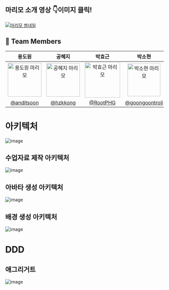 ## 마리모 소개 영상 :point_down:이미지 클릭!
[![마리모 썸네일](https://github.com/user-attachments/assets/9b98fbdc-9513-4d6b-9a89-fd384a069fff)](https://youtu.be/iIQx2r_dEj0)

## :busts_in_silhouette: Team Members ##

|                                               용도원                                               |                                               공혜지                                               |                                               박효근                                                |                                               박소현                                                |                                               박예지                                                |                                               손수연                                                |                                               정현민                                                |
|:-----------------------------------------------------------------------------------------------:|:-----------------------------------------------------------------------------------------------:|:------------------------------------------------------------------------------------------------:|:------------------------------------------------------------------------------------------------:|:------------------------------------------------------------------------------------------------:|:------------------------------------------------------------------------------------------------:|:------------------------------------------------------------------------------------------------:|
| <img width="107" alt="용도원 마리모" src="https://github.com/user-attachments/assets/6afc1604-2baa-4608-bb70-96e62daef287"> | <img width="106" alt="공혜지 마리모" src="https://github.com/user-attachments/assets/69087b21-926c-48a5-8732-ca203392b683"> | <img width="112" alt="박효근 마리모" src="https://github.com/user-attachments/assets/96016f29-ed42-4fdd-a9da-50b4c32bc922"> | <img width="104" alt="박소현 마리모" src="https://github.com/user-attachments/assets/d5d58006-b7b7-499b-99db-59a91a2f9b1d"> | <img width="106" alt="박예지 마리모" src="https://github.com/user-attachments/assets/7dbbeaaa-cfc4-4fb1-ada5-0922d9d8ab6f"> | <img width="106" alt="손수연 마리모" src="https://github.com/user-attachments/assets/2242a533-a60c-47c2-b79d-74a993252ba2"> | <img width="107" alt="정현민 마리모" src="https://github.com/user-attachments/assets/73fc7216-0dda-418a-900f-2dbcf7a5cfbb"> |
|                             [@anditsoon](https://github.com/anditsoon)                              |                           [@hzkkong](https://github.com/hzkkong)                            |                             [@RootPHG](https://github.com/RootPHG)                             |                              [@goongoontroli](https://github.com/goongoontroli)                         |                             [@yeji79](https://github.com/yeji79)                             |                         [@giraffeleg](https://github.com/giraffeleg)                         |                               [@JungHyeonmin](https://github.com/JungHyeonmin)                               |

# 아키텍처
![image](https://github.com/user-attachments/assets/6bfc13bf-e22d-411e-a6ab-8d38fad4b1ee)
## 수업자료 제작 아키텍처
![image](https://github.com/user-attachments/assets/f7bd9530-d9d0-4ff2-b722-4a16a3cdade5)
## 아바타 생성 아키텍처
![image](https://github.com/user-attachments/assets/4d59753b-48cf-4f41-af71-97112b5d1bf4)
## 배경 생성 아키텍처
![image](https://github.com/user-attachments/assets/5a3f9ca0-ee1a-48c1-a971-39b4c7360763)
# DDD
## 애그리거트
![image](https://github.com/user-attachments/assets/7d9662da-d7b0-4205-9a81-80e51a3b300d)
